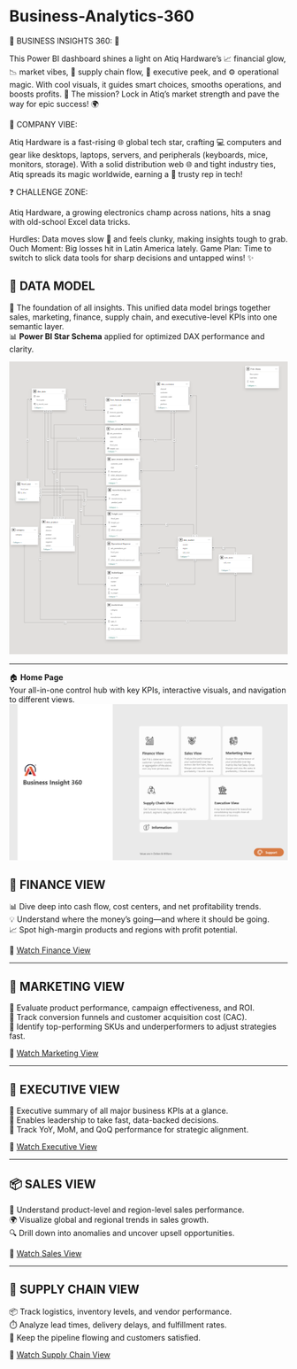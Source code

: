 # Business-Analytics-360
🌟 BUSINESS INSIGHTS 360: 🚀

This Power BI dashboard shines a light on Atiq Hardware’s 📈 financial glow, 📉 market vibes, 🔗 supply chain flow, 👥 executive peek, and ⚙️ operational magic. With cool visuals, it guides smart choices, smooths operations, and boosts profits. 🎯 The mission? Lock in Atiq’s market strength and pave the way for epic success! 🌍

🏢 COMPANY VIBE:

Atiq Hardware is a fast-rising 🌐 global tech star, crafting 💻 computers and gear like desktops, laptops, servers, and peripherals (keyboards, mice, monitors, storage). With a solid distribution web 🌐 and tight industry ties, Atiq spreads its magic worldwide, earning a 💪 trusty rep in tech!

❓ CHALLENGE ZONE:

Atiq Hardware, a growing electronics champ across nations, hits a snag with old-school Excel data tricks.

Hurdles: Data moves slow 🐢 and feels clunky, making insights tough to grab.
Ouch Moment: Big losses hit in Latin America lately.
Game Plan: Time to switch to slick data tools for sharp decisions and untapped wins! ✨

## 🧬 DATA MODEL  
📐 The foundation of all insights. This unified data model brings together sales, marketing, finance, supply chain, and executive-level KPIs into one semantic layer.  
📊 **Power BI Star Schema** applied for optimized DAX performance and clarity.

![Data Model](Data%20Model.png)

---
🏠 **Home Page**  
Your all-in-one control hub with key KPIs, interactive visuals, and navigation to different views.
![Home Page](Home.png)

## 💼 FINANCE VIEW  
📊 Dive deep into cash flow, cost centers, and net profitability trends.  
💡 Understand where the money’s going—and where it should be going.  
📈 Spot high-margin products and regions with profit potential.

🎥 [Watch Finance View](Finance%20View.mp4)

---

## 💸 MARKETING VIEW  
🎯 Evaluate product performance, campaign effectiveness, and ROI.  
📢 Track conversion funnels and customer acquisition cost (CAC).  
🚀 Identify top-performing SKUs and underperformers to adjust strategies fast.

🎥 [Watch Marketing View](Marketing%20View.mp4)

---

## 👑 EXECUTIVE VIEW  
🧠 Executive summary of all major business KPIs at a glance.  
📍 Enables leadership to take fast, data-backed decisions.  
📅 Track YoY, MoM, and QoQ performance for strategic alignment.

🎥 [Watch Executive View](Executive%20view.mp4)

---

## 📦 SALES VIEW  
🛒 Understand product-level and region-level sales performance.  
🌍 Visualize global and regional trends in sales growth.  
🔍 Drill down into anomalies and uncover upsell opportunities.

🎥 [Watch Sales View](Sales%20View.mp4)

---

## 🚚 SUPPLY CHAIN VIEW  
📦 Track logistics, inventory levels, and vendor performance.  
⏱️ Analyze lead times, delivery delays, and fulfillment rates.  
🔗 Keep the pipeline flowing and customers satisfied.

🎥 [Watch Supply Chain View](Supply%20Chain%20View.mp4)



